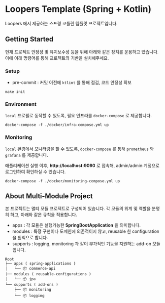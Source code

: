 # Loopers Template (Spring + Kotlin)
Loopers 에서 제공하는 스프링 코틀린 템플릿 프로젝트입니다.

## Getting Started
현재 프로젝트 안정성 및 유지보수성 등을 위해 아래와 같은 장치를 운용하고 있습니다. 이에 아래 명령어를 통해 프로젝트의 기반을 설치해주세요.
### Setup
- pre-commit : 커밋 이전에 `ktlint` 를 통해 점검, 코드 안정성 확보
```shell
make init
```
### Environment
`local` 프로필로 동작할 수 있도록, 필요 인프라를 `docker-compose` 로 제공합니다.
```shell
docker-compose -f ./docker/infra-compose.yml up
```
### Monitoring
`local` 환경에서 모니터링을 할 수 있도록, `docker-compose` 를 통해 `prometheus` 와 `grafana` 를 제공합니다.

애플리케이션 실행 이후, **http://localhost:9090** 로 접속해, admin/admin 계정으로 로그인하여 확인하실 수 있습니다.
```shell
docker-compose -f ./docker/monitoring-compose.yml up
```

## About Multi-Module Project
본 프로젝트는 멀티 모듈 프로젝트로 구성되어 있습니다. 각 모듈의 위계 및 역할을 분명히 하고, 아래와 같은 규칙을 적용합니다.

- apps : 각 모듈은 실행가능한 **SpringBootApplication** 을 의미합니다.
- modules : 특정 구현이나 도메인에 의존적이지 않고, reusable 한 configuration 을 원칙으로 합니다.
- supports : logging, monitoring 과 같이 부가적인 기능을 지원하는 add-on 모듈입니다.

```
Root
├── apps ( spring-applications )
│   └── 📦 commerce-api
├── modules ( reusable-configurations )
│   └── 📦 jpa
└── supports ( add-ons )
    ├── 📦 monitoring
    └── 📦 logging
```
